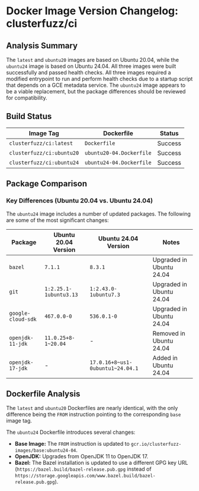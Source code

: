 # Docker Image Version Changelog: clusterfuzz/ci


## Analysis Summary

The `latest` and `ubuntu20` images are based on Ubuntu 20.04, while the `ubuntu24` image is based on Ubuntu 24.04. All three images were built successfully and passed health checks. All three images required a modified entrypoint to run and perform health checks due to a startup script that depends on a GCE metadata service. The `ubuntu24` image appears to be a viable replacement, but the package differences should be reviewed for compatibility.

## Build Status

| Image Tag                       | Dockerfile               | Status  |
| ------------------------------- | ------------------------ | ------- |
| `clusterfuzz/ci:latest`  | `Dockerfile`             | Success |
| `clusterfuzz/ci:ubuntu20`| `ubuntu20-04.Dockerfile` | Success |
| `clusterfuzz/ci:ubuntu24`| `ubuntu24-04.Dockerfile` | Success |

## Package Comparison

### Key Differences (Ubuntu 20.04 vs. Ubuntu 24.04)

The `ubuntu24` image includes a number of updated packages. The following are some of the most significant changes:

| Package                 | Ubuntu 20.04 Version | Ubuntu 24.04 Version | Notes                               |
| ----------------------- | -------------------- | -------------------- | ----------------------------------- |
| `bazel`                 | `7.1.1`              | `8.3.1`              | Upgraded in Ubuntu 24.04            |
| `git`                   | `1:2.25.1-1ubuntu3.13` | `1:2.43.0-1ubuntu7.3` | Upgraded in Ubuntu 24.04            |
| `google-cloud-sdk`      | `467.0.0-0`          | `536.0.1-0`          | Upgraded in Ubuntu 24.04            |
| `openjdk-11-jdk`        | `11.0.25+8-1~20.04`  | -                    | Removed in Ubuntu 24.04             |
| `openjdk-17-jdk`        | -                    | `17.0.16+8~us1-0ubuntu1~24.04.1` | Added in Ubuntu 24.04               |

## Dockerfile Analysis

The `latest` and `ubuntu20` Dockerfiles are nearly identical, with the only difference being the `FROM` instruction pointing to the corresponding `base` image tag.

The `ubuntu24` Dockerfile introduces several changes:
*   **Base Image:** The `FROM` instruction is updated to `gcr.io/clusterfuzz-images/base:ubuntu24-04`.
*   **OpenJDK:** Upgrades from OpenJDK 11 to OpenJDK 17.
*   **Bazel:** The Bazel installation is updated to use a different GPG key URL (`https://bazel.build/bazel-release.pub.gpg` instead of `https://storage.googleapis.com/www.bazel.build/bazel-release.pub.gpg`).
